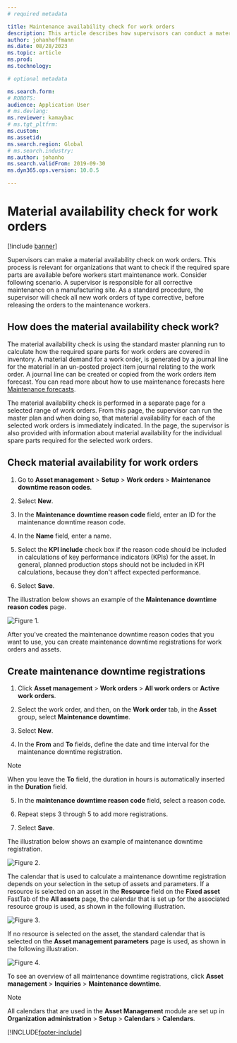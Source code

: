 ```yaml
---
# required metadata

title: Maintenance availability check for work orders
description: This article describes how supervisors can conduct a material availability check on maintenance work orders.
author: johanhoffmann
ms.date: 08/28/2023
ms.topic: article
ms.prod: 
ms.technology: 

# optional metadata

ms.search.form: 
# ROBOTS: 
audience: Application User
# ms.devlang: 
ms.reviewer: kamaybac
# ms.tgt_pltfrm: 
ms.custom: 
ms.assetid: 
ms.search.region: Global
# ms.search.industry: 
ms.author: johanho
ms.search.validFrom: 2019-09-30
ms.dyn365.ops.version: 10.0.5

---
```


# Material availability check for work orders

[!include [banner](../../includes/banner.md)]

Supervisors can make a material availability check on work orders. This process is relevant for organizations that want to check if the required spare parts are available before workers start maintenance work. Consider following scenario. A supervisor is responsible for all corrective maintenance on a manufacturing site. As a standard procedure, the supervisor will check all new work orders of type corrective, before releasing the orders to the maintenance workers. 

## How does the material availability check work?

The material availability check is using the standard master planning run to calculate how the required spare parts for work orders are covered in inventory. A material demand for a work order, is generated by a journal line for the material in an un-posted project item journal relating to the work order. A journal line can be created or copied from the work orders item forecast. You can read more about how to use maintenance forecasts here [Maintenance forecasts](maintenance-forecasts.md).

The material availability check is performed in a separate page for a selected range of work orders. From this page, the supervisor can run the master plan and when doing so, that material availability for each of the selected work orders is immediately indicated. In the page, the supervisor is also provided with information about material availability for the individual spare parts required for the selected work orders.




## Check material availability for work orders

1. Go to **Asset management** > **Setup** > **Work orders** > **Maintenance downtime reason codes**.

2. Select **New**.

3. In the **Maintenance downtime reason code** field, enter an ID for the maintenance downtime reason code.

4. In the **Name** field, enter a name.

5. Select the **KPI include** check box if the reason code should be included in calculations of key performance indicators (KPIs) for the asset. In general, planned production stops should not be included in KPI calculations, because they don't affect expected performance.

6. Select **Save**.

The illustration below shows an example of the **Maintenance downtime reason codes** page.

![Figure 1.](media/15-work-orders.png)

After you've created the maintenance downtime reason codes that you want to use, you can create maintenance downtime registrations for work orders and assets.


## Create maintenance downtime registrations

1. Click **Asset management** > **Work orders** > **All work orders** or **Active work orders**.

2. Select the work order, and then, on the **Work order** tab, in the **Asset** group, select **Maintenance downtime**.

3. Select **New**.

4. In the **From** and **To** fields, define the date and time interval for the maintenance downtime registration.

>[!NOTE]
>When you leave the **To** field, the duration in hours is automatically inserted in the **Duration** field.

5. In the **maintenance downtime reason code** field, select a reason code.

6. Repeat steps 3 through 5 to add more registrations.

7. Select **Save**.

The illustration below shows an example of maintenance downtime registration.

![Figure 2.](media/16-work-orders.png)

The calendar that is used to calculate a maintenance downtime registration depends on your selection in the setup of assets and parameters. If a resource is selected on an asset in the **Resource** field on the **Fixed asset** FastTab of the **All assets** page, the calendar that is set up for the associated resource group is used, as shown in the following illustration.

![Figure 3.](media/17-work-orders.png)

If no resource is selected on the asset, the standard calendar that is selected on the **Asset management parameters** page is used, as shown in the following illustration.

![Figure 4.](media/18-work-orders.png)

To see an overview of all maintenance downtime registrations, click **Asset management** > **Inquiries** > **Maintenance downtime**.

>[!NOTE]
>All calendars that are used in the **Asset Management** module are set up in **Organization administration** > **Setup** > **Calendars** > **Calendars**.



[!INCLUDE[footer-include](../../../includes/footer-banner.md)]